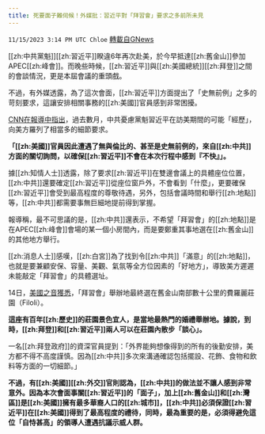 ```yaml
---
title: 死要面子難伺候！外媒批：習近平對「拜習會」要求之多前所未見
---
```

`11/15/2023 3:14 PM UTC Chloe` [轉載自GNews](https://gnews.org/articles/1979940)



[[zh:中共黨魁]][[zh:習近平]]睽違6年再次赴美，於今早抵達[[zh:舊金山]]參加APEC[[zh:峰會]]。而晚些時候，[[zh:習近平]]與[[zh:美國總統]][[zh:拜登]]之間的會談情況，更是本屆會議的重頭戲。

不過，有外媒透露，為了這次會面，[[zh:習近平]]方面提出了「史無前例」之多的苛刻要求，這讓安排相關事務的[[zh:美國]]官員感到非常困擾。  

[CNN在報導中指出](https://edition.cnn.com/2023/11/14/politics/inside-biden-xi-meeting-planning/index.html)，過去數月，中共憂慮黨魁習近平在訪美期間的可能「經歷」，向美方羅列了相當多的細節要求。

**「[[zh:美國]]官員因此遭遇了無與倫比的、甚至是史無前例的，來自[[zh:中共]]方面的關切詢問，以確保[[zh:習近平]]不會在本次行程中感到『不快』」。**

  

據[[zh:知情人士]]透露，除了要求[[zh:習近平]]在雙邊會議上的具體座位位置，[[zh:中共]]還要確定[[zh:習近平]]從座位窗戶外，不會看到「什麼」，更要確保[[zh:習近平]]會受到最高程度的尊敬待遇，另外，包括會議時間和舉行[[zh:地點]]等，[[zh:中共]]都需要事無巨細地提前得到掌握。

  

報導稱，最不可思議的是，[[zh:中共]]還表示，不希望「拜習會」的[[zh:地點]]是在APEC[[zh:峰會]]會場的某一個小房間內，而是要鄭重其事地選在[[zh:舊金山]]的其他地方舉行。

  

[[zh:消息人士]]感嘆，[[zh:白宮]]為了找到令[[zh:中共]]「滿意」的[[zh:地點]]，也就是要兼顧安保、容量、美觀、氣氛等全方位因素的「好地方」，導致美方遲遲未能敲定「拜習會」的具體選址。

  

14日，[美國之音獲悉](https://www.voanews.com/a/voa-exclusive-biden-xi-to-meet-at-filoli-estate-for-4-hours-of-talks-wednesday-/7354133.html)，「拜習會」舉辦地最終選在舊金山南部數十公里的費羅麗莊園（Filoli）。

**這座有百年[[zh:歷史]]的莊園景色宜人，是當地最熱門的婚禮舉辦地。據說，到時，[[zh:拜登]]和[[zh:習近平]]兩人可以在莊園內散步「談心」。**

  

一名[[zh:拜登政府]]的資深官員提到：「外界能夠想像得到的所有的後勤安排，美方都不得不高度謹慎。因為[[zh:中共]]多次來溝通確認包括擺設、花飾、食物和飲料等方面的一切細節。」

  

**不過，有[[zh:美國]][[zh:外交]]官則認為，[[zh:中共]]的做法並不讓人感到非常意外。因為本次會面事關[[zh:習近平]]的「面子」，加上[[zh:舊金山]]和[[zh:灣區]]是[[zh:美國]]擁有最多華裔人口的[[zh:城市]]，[[zh:中共]]必須保證[[zh:習近平]]在[[zh:美國]]得到了最高程度的禮待，同時，最為重要的是，必須得避免這位「自恃甚高」的領導人遭遇抗議示威人群。**
